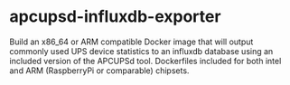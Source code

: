 # apcupsd-influxdb-exporter
Build an x86_64 or ARM compatible Docker image that will output commonly used UPS device statistics to an influxdb database using an included version of the APCUPSd tool. Dockerfiles included for both intel and ARM (RaspberryPi or comparable) chipsets.
